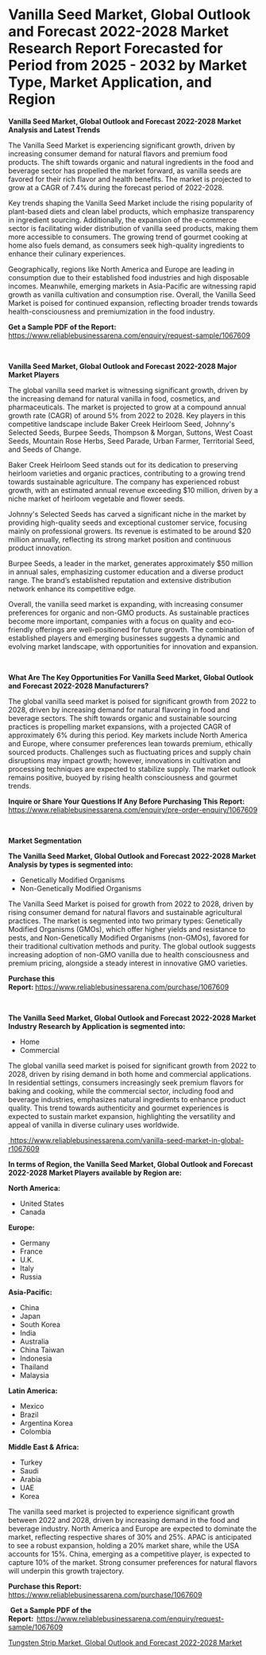 <p><h1>Vanilla Seed Market, Global Outlook and Forecast 2022-2028 Market Research Report Forecasted for Period from 2025 -  2032 by Market Type, Market Application, and Region</h1></p><p><strong>Vanilla Seed Market, Global Outlook and Forecast 2022-2028 Market Analysis and Latest Trends</strong></p>
<p><p>The Vanilla Seed Market is experiencing significant growth, driven by increasing consumer demand for natural flavors and premium food products. The shift towards organic and natural ingredients in the food and beverage sector has propelled the market forward, as vanilla seeds are favored for their rich flavor and health benefits. The market is projected to grow at a CAGR of 7.4% during the forecast period of 2022-2028.</p><p>Key trends shaping the Vanilla Seed Market include the rising popularity of plant-based diets and clean label products, which emphasize transparency in ingredient sourcing. Additionally, the expansion of the e-commerce sector is facilitating wider distribution of vanilla seed products, making them more accessible to consumers. The growing trend of gourmet cooking at home also fuels demand, as consumers seek high-quality ingredients to enhance their culinary experiences.</p><p>Geographically, regions like North America and Europe are leading in consumption due to their established food industries and high disposable incomes. Meanwhile, emerging markets in Asia-Pacific are witnessing rapid growth as vanilla cultivation and consumption rise. Overall, the Vanilla Seed Market is poised for continued expansion, reflecting broader trends towards health-consciousness and premiumization in the food industry.</p></p>
<p><strong>Get a Sample PDF of the Report:&nbsp;</strong> <a href="https://www.reliablebusinessarena.com/enquiry/request-sample/1067609?utm_campaign=2475&utm_medium=2&utm_source=Github&utm_content=ia&utm_term=21032025&utm_id=vanilla-seed-market-global-outlook-and-forecast-2022-2028">https://www.reliablebusinessarena.com/enquiry/request-sample/1067609</a></p>
<p>&nbsp;</p>
<p><strong>Vanilla Seed Market, Global Outlook and Forecast 2022-2028 Major Market Players</strong></p>
<p><p>The global vanilla seed market is witnessing significant growth, driven by the increasing demand for natural vanilla in food, cosmetics, and pharmaceuticals. The market is projected to grow at a compound annual growth rate (CAGR) of around 5% from 2022 to 2028. Key players in this competitive landscape include Baker Creek Heirloom Seed, Johnny's Selected Seeds, Burpee Seeds, Thompson & Morgan, Suttons, West Coast Seeds, Mountain Rose Herbs, Seed Parade, Urban Farmer, Territorial Seed, and Seeds of Change.</p><p>Baker Creek Heirloom Seed stands out for its dedication to preserving heirloom varieties and organic practices, contributing to a growing trend towards sustainable agriculture. The company has experienced robust growth, with an estimated annual revenue exceeding $10 million, driven by a niche market of heirloom vegetable and flower seeds.</p><p>Johnny's Selected Seeds has carved a significant niche in the market by providing high-quality seeds and exceptional customer service, focusing mainly on professional growers. Its revenue is estimated to be around $20 million annually, reflecting its strong market position and continuous product innovation.</p><p>Burpee Seeds, a leader in the market, generates approximately $50 million in annual sales, emphasizing customer education and a diverse product range. The brand’s established reputation and extensive distribution network enhance its competitive edge.</p><p>Overall, the vanilla seed market is expanding, with increasing consumer preferences for organic and non-GMO products. As sustainable practices become more important, companies with a focus on quality and eco-friendly offerings are well-positioned for future growth. The combination of established players and emerging businesses suggests a dynamic and evolving market landscape, with opportunities for innovation and expansion.</p></p>
<p>&nbsp;</p>
<p><strong>What Are The Key Opportunities For Vanilla Seed Market, Global Outlook and Forecast 2022-2028 Manufacturers?</strong></p>
<p><p>The global vanilla seed market is poised for significant growth from 2022 to 2028, driven by increasing demand for natural flavoring in food and beverage sectors. The shift towards organic and sustainable sourcing practices is propelling market expansions, with a projected CAGR of approximately 6% during this period. Key markets include North America and Europe, where consumer preferences lean towards premium, ethically sourced products. Challenges such as fluctuating prices and supply chain disruptions may impact growth; however, innovations in cultivation and processing techniques are expected to stabilize supply. The market outlook remains positive, buoyed by rising health consciousness and gourmet trends.</p></p>
<p><strong>Inquire or Share Your Questions If Any Before Purchasing This Report:</strong> <a href="https://www.reliablebusinessarena.com/enquiry/pre-order-enquiry/1067609?utm_campaign=2475&utm_medium=2&utm_source=Github&utm_content=ia&utm_term=21032025&utm_id=vanilla-seed-market-global-outlook-and-forecast-2022-2028">https://www.reliablebusinessarena.com/enquiry/pre-order-enquiry/1067609</a></p>
<p>&nbsp;</p>
<p><strong>Market Segmentation</strong></p>
<p><strong>The Vanilla Seed Market, Global Outlook and Forecast 2022-2028 Market Analysis by types is segmented into:</strong></p>
<p><ul><li>Genetically Modified Organisms</li><li>Non-Genetically Modified Organisms</li></ul></p>
<p><p>The Vanilla Seed Market is poised for growth from 2022 to 2028, driven by rising consumer demand for natural flavors and sustainable agricultural practices. The market is segmented into two primary types: Genetically Modified Organisms (GMOs), which offer higher yields and resistance to pests, and Non-Genetically Modified Organisms (non-GMOs), favored for their traditional cultivation methods and purity. The global outlook suggests increasing adoption of non-GMO vanilla due to health consciousness and premium pricing, alongside a steady interest in innovative GMO varieties.</p></p>
<p><strong>Purchase this Report:&nbsp;</strong><a href="https://www.reliablebusinessarena.com/purchase/1067609?utm_campaign=2475&utm_medium=2&utm_source=Github&utm_content=ia&utm_term=21032025&utm_id=vanilla-seed-market-global-outlook-and-forecast-2022-2028">https://www.reliablebusinessarena.com/purchase/1067609</a></p>
<p>&nbsp;</p>
<p><strong>The Vanilla Seed Market, Global Outlook and Forecast 2022-2028 Market Industry Research by Application is segmented into:</strong></p>
<p><ul><li>Home</li><li>Commercial</li></ul></p>
<p><p>The global vanilla seed market is poised for significant growth from 2022 to 2028, driven by rising demand in both home and commercial applications. In residential settings, consumers increasingly seek premium flavors for baking and cooking, while the commercial sector, including food and beverage industries, emphasizes natural ingredients to enhance product quality. This trend towards authenticity and gourmet experiences is expected to sustain market expansion, highlighting the versatility and appeal of vanilla in diverse culinary uses worldwide.</p></p>
<p><a href="https://www.reliablebusinessarena.com/vanilla-seed-market-in-global-r1067609?utm_campaign=2475&utm_medium=2&utm_source=Github&utm_content=ia&utm_term=21032025&utm_id=vanilla-seed-market-global-outlook-and-forecast-2022-2028">&nbsp;https://www.reliablebusinessarena.com/vanilla-seed-market-in-global-r1067609</a></p>
<p><strong>In terms of Region, the Vanilla Seed Market, Global Outlook and Forecast 2022-2028 Market Players available by Region are:</strong></p>
<p>
    <p> <strong> North America: </strong>
        <ul>
            <li>United States</li>
            <li>Canada</li>
        </ul>
        </p> 
    <p> <strong> Europe: </strong>
        <ul>
            <li>Germany</li>
            <li>France</li>
            <li>U.K.</li>
            <li>Italy</li>
            <li>Russia</li>
        </ul>
        </p> 
    <p> <strong> Asia-Pacific: </strong>
        <ul>
            <li>China</li>
            <li>Japan</li>
            <li>South Korea</li>
            <li>India</li>
            <li>Australia</li>
            <li>China Taiwan</li>
            <li>Indonesia</li>
            <li>Thailand</li>
            <li>Malaysia</li>
        </ul>
        </p> 
    <p> <strong> Latin America: </strong>
        <ul>
            <li>Mexico</li>
            <li>Brazil</li>
            <li>Argentina Korea</li>
            <li>Colombia</li>
        </ul>
        </p> 
    <p> <strong> Middle East & Africa: </strong>
        <ul>
            <li>Turkey</li>
            <li>Saudi</li>
            <li>Arabia</li>
            <li>UAE</li>
            <li>Korea</li>
        </ul>
    </p>
    </p>
<p><p>The vanilla seed market is projected to experience significant growth between 2022 and 2028, driven by increasing demand in the food and beverage industry. North America and Europe are expected to dominate the market, reflecting respective shares of 30% and 25%. APAC is anticipated to see a robust expansion, holding a 20% market share, while the USA accounts for 15%. China, emerging as a competitive player, is expected to capture 10% of the market. Strong consumer preferences for natural flavors will underpin this growth trajectory.</p></p>
<p><strong>Purchase this Report: </strong><a href="https://www.reliablebusinessarena.com/purchase/1067609?utm_campaign=2475&utm_medium=2&utm_source=Github&utm_content=ia&utm_term=21032025&utm_id=vanilla-seed-market-global-outlook-and-forecast-2022-2028">https://www.reliablebusinessarena.com/purchase/1067609</a></p>
<p>&nbsp;<strong>Get a Sample PDF of the Report:&nbsp;&nbsp;</strong><a href="https://www.reliablebusinessarena.com/enquiry/request-sample/1067609?utm_campaign=2475&utm_medium=2&utm_source=Github&utm_content=ia&utm_term=21032025&utm_id=vanilla-seed-market-global-outlook-and-forecast-2022-2028">https://www.reliablebusinessarena.com/enquiry/request-sample/1067609</a></p>
<p><strong></strong></p>
<p><p><a href="https://github.com/FassouRP/Market-Research-Report-List-7/blob/main/tungsten-strip-market-global-outlook-and-forecast-2022-2028-market.md?utm_campaign=2475&utm_medium=2&utm_source=Github&utm_content=ia&utm_term=21032025&utm_id=vanilla-seed-market-global-outlook-and-forecast-2022-2028">Tungsten Strip Market, Global Outlook and Forecast 2022-2028 Market</a></p></p>